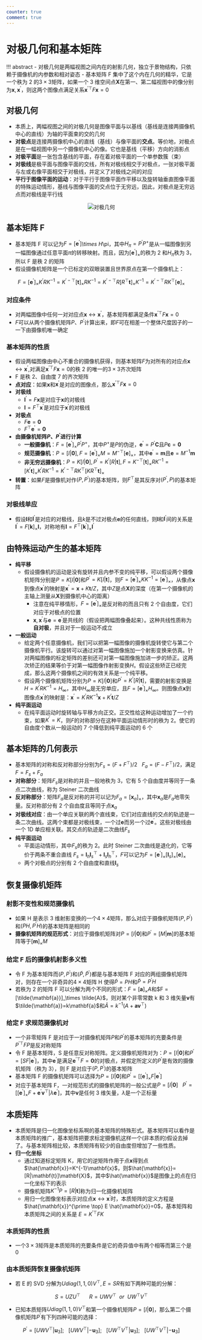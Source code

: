 ```yaml
---
counter: true
comment: true
---
```


# 对极几何和基本矩阵

!!! abstract
    - 对极几何是两幅视图之间内在的射影几何，独立于景物结构，只依赖于摄像机的内参数和相对姿态
    - 基本矩阵 F 集中了这个内在几何的精华，它是一个秩为 2 的$3 \times 3$矩阵，如果一个 3 维空间点$\mathbf{X}$在第一、第二幅视图中的像分别为$\mathbf{x},\mathbf{x}^\prime$，则这两个图像点满足关系$\mathbf{x}^{\prime \top}F\mathbf{x}=0$


## 对极几何

- 本质上，两幅视图之间的对极几何是图像平面与以基线（基线是连接两摄像机中心的直线）为轴的平面束的交的几何
- **对极点**是连接两摄像机中心的直线（基线）与像平面的**交点**。等价地，对极点是在一幅视图中另一个摄像机中心的像。它也是基线（平移）方向的消影点
- **对极平面**是一张包含基线的平面，存在着对极平面的一个单参数簇（束）
- **对极线**是极平面与图像平面的交线，所有对极线相交于对极点，一张对极平面与左或右像平面相交于对极线，并定义了对极线之间的对应
- **平行于图像平面的运动**：对于平行于图像平面作平移以及旋转轴垂直图像平面的特殊运动情形，基线与图像平面的交点位于无穷远，因此，对极点是无穷远点而对极线是平行线


<center><img src="https://cdn.jsdelivr.net/gh/jujimeizuo/note@gh-pages/assets/images/cv/mvg/ag.jpg" alt="对极几何"></center>


## 基本矩阵 F

- 基本矩阵 F 可以记为$F=[\mathbf{e}^\prime]$_\times H_\pi，其中$H_\pi=P^\prime P^+$是从一幅图像到另一幅图像通过任意平面$\pi$的转移映射。而且，因为$[\mathbf{e}^\prime]_\times$的秩为 2 和$H_\pi$秩为 3，所以 F 是秩 2 的矩阵
- 假设摄像机矩阵是一个已标定的双眼装置且世界原点在第一个摄像机上：

$$
F=[\mathbf{e}^\prime]_\times K^\prime R K^{-1}=K^{\prime-\top}[\mathbf{t}]_\times RK^{-1}=K^{\prime -\top}R[R^\top \mathbf{t}]_\times K^{-1}=K^{\prime -\top}RK^\top [\mathbf{e}]_\times
$$

### 对应条件

- 对两幅图像中任何一对对应点$\mathbf{x} \leftrightarrow \mathbf{x}^\prime$，基本矩阵都满足条件$\mathbf{x}^{\prime \top}F\mathbf{x}=0$
- $F$可以从两个摄像机矩阵$P、P^\prime$计算出来，即$F$可在相差一个整体尺度因子的一一下由摄像机唯一确定


### 基本矩阵的性质

- 假设两幅图像由中心不重合的摄像机获得，则基本矩阵$F$为对所有的对应点$\mathbf{x} \leftrightarrow \mathbf{x}^\prime$,对满足$\mathbf{x}^{\prime \top}F\mathbf{x}=0$的秩 2 的唯一的$3 \times 3$齐次矩阵
- F 是秩 2、自由度 7 的齐次矩阵
- **点对应**：如果$\mathbf{x}$和$\mathbf{x}^\prime$是对应的图像点，那么$\mathbf{x}^{\prime \top}F\mathbf{x}=0$
- **对极线**
    - $\mathbf{l}^\prime=F\mathbf{x}$是对应于$\mathbf{x}$的对极线
    - $\mathbf{l}=F^\top \mathbf{x}^\prime$是对应于$\mathbf{x}^\prime$的对极线
- **对极点**
    - $F\mathbf{e}=\mathbf{0}$
    - $F^\top\mathbf{e}^\prime=\mathbf{0}$
- **由摄像机矩阵$P、P^\prime$进行计算**
    - **一般摄像机**：$F=[\mathbf{e}^\prime]_\times P^\prime P^+$，其中$P^+$是$P$的伪逆，$\mathbf{e}^\prime=P^\prime \mathbf{C}$且$P\mathbf{c}=\mathbf{0}$
    - **规范摄像机**：$P=[I|\mathbf{0}],F=[\mathbf{e}^\prime]_\times M = M^{-\top}[\mathbf{e}]_\times$，其中$\mathbf{e}^\prime=\mathbf{m}$且$\mathbf{e}=M^{-1}\mathbf{m}$
    - **非无穷远摄像机**：$P=K[I|\mathbf{0}],P^\prime=K^\prime[R|\mathbf{t}],F=K^{-\top}[\mathbf{t}]_\times RK^{-1}=[K^\prime \mathbf{t}]_\times K^\prime R K^{-1}=K^{\prime -\top} RK^\top [KR^\top \mathbf{t}]_\times$
- **转置**：如果$F$是摄像机对作$(P,P^\prime)$的基本矩阵，则$F^\top$是其反序对$(P^\prime,P)$的基本矩阵


### 对极线单应

- 假设$\mathbf{l}$和$\mathbf{l}^\prime$是对应的对极线，且$k$是不过对极点$\mathbf{e}$的任何直线，则$\mathbf{l}$和$\mathbf{l}^\prime$间的关系是$\mathbf{l}^\prime=F[\mathbf{k}]_\times \mathbf{l}$，对称地有$\mathbf{l}=F^\top [\mathbf{k}^\prime]_\times \mathbf{l}^\prime$



## 由特殊运动产生的基本矩阵

- **纯平移**
  - 假设摄像机的运动是没有旋转并且内参不变的纯平移，可以假设两个摄像机矩阵分别是$P=K[I|\mathbf{0}]$和$P^\prime=K[I|\mathbf{t}]$，则$F=[\mathbf{e}^\prime]_\times KK^{-1}=[\mathbf{e}^\prime]_\times$，从像点$\mathbf{x}$到像点$\mathbf{x}^\prime$的映射是$\mathbf{x}^\prime=\mathbf{x}+K\mathbf{t}/Z$，其中$Z$是点$\mathbf{X}$的深度（在第一个摄像机的主轴上测量从$\mathbf{X}$到摄像机中心的距离）
      - 注意在纯平移情形，$F=[\mathbf{e}^\prime]_\times$是反对称的而且只有 2 个自由度，它们对应于对极点的位置
      - $\mathbf{x},\mathbf{x}^\prime$与$\mathbf{e}=\mathbf{e}^\prime$是共线的（假设把两幅图像叠起来）。这种共线性质称为**自对极**，并且对于一般运动不成立
- **一般运动**
    - 给定两个任意摄像机，我们可以把第一幅图像的摄像机旋转使它与第二个摄像机平行。该旋转可以通过对第一幅图像施加一个射影变换来仿真。针对两幅图像的标定矩阵的差别还可对第一幅图像施加进一步的矫正。这两次矫正的结果等价于对第一幅图像作射影变换$H$。假设这些矫正已经完成，那么这两个摄像机之间的有效关系是一个纯平移。
    - 假设两个摄像机矩阵分别为$P=K[I|\mathbf{0}]$和$P^\prime=K^\prime[R|\mathbf{t}]$，需要的射影变换是$H=K^\prime RK^{-1}=H_\infty$，其中$H_\infty$是无穷单应，且$F=[\mathbf{e}^\prime]_\times H_\infty$。则图像点$\mathbf{x}$到图像点$\mathbf{x}^\prime$的映射是：$\mathbf{x}^\prime=K^\prime RK^{-1}\mathbf{x}+K^\prime \mathbf{t} / Z$
- **纯平面运动**
    - 在纯平面运动时旋转轴与平移方向正交。正交性给这种运动增加了一个约束，如果$K^\prime=K$，则$F$的对称部分在这种平面运动情形时的秩为 2。使它的自由度个数从一般运动的 7 个降低到纯平面运动的 6 个



## 基本矩阵的几何表示

- 基本矩阵的对称和反对称部分分别为$F_s=(F+F^\top)/2 \ \ \ F_a=(F-F^\top)/2$，满足$F=F_s+F_a$
- **对称部分**：矩阵$F_s$是对称的并且一般地秩为 3，它有 5 个自由度并等同于一条点二次曲线，称为 Steiner 二次曲线
- **反对称部分**：矩阵$F_a$是反对称的并可以记为$F_a=[\mathbf{x}_a]_\times$，其中$\mathbf{x}_a$是$F_a$地零矢量。反对称部分有 2 个自由度且等同于点$\mathbf{x}_a$
- **对极线对应**：由一个单应关联的两个直线束，它们对应直线的交点的轨迹是一条二次曲线。这两个束都是对极线束，一个过$\mathbf{e}$而另一个过$\mathbf{e}^\prime$。这些对极线由一个 1D 单应相关联。其交点的轨迹是二次曲线$F_s$
- **纯平面运动**
    - 平面运动情形，其中$F_s$的秩为 2。此时 Steiner 二次曲线是退化的，它等价于两条不重合直线 $F_s=\mathbf{l}_h\mathbf{l}_s^\top+\mathbf{l}_s\mathbf{l}_h^\top$，$F$可以记为$F=[\mathbf{e}^\prime]_\times[\mathbf{l}_s]_\times[\mathbf{e}]_\times$
    - 两个对极点的分别有 2 个自由度和直线$\mathbf{l}_s$


## 恢复摄像机矩阵

### 射影不变性和规范摄像机

- 如果 H 是表示 3 维射影变换的一个$4 \times 4$矩阵，那么对应于摄像机矩阵$(P,P^\prime)$和$(PH,P^\prime H)$的基本矩阵是相同的
- **摄像机矩阵的规范形式**：对应于摄像机矩阵对$P=[I|\mathbf{0}]$和$P^\prime=[M|\mathbf{m}]$的基本矩阵等于$[\mathbf{m}]_\times M$

### 给定 F 后的摄像机射影多义性

- 令 F 为基本矩阵而$(P,P^\prime)$和$(\tilde{P},\tilde{P}^\prime)$都是与基本矩阵 F 对应的两组摄像机矩阵对，则存在一个非奇异的$4 \times 4$矩阵 H 使得$\tilde{P}=PH$和$\tilde{P}=P^\prime H$
- 若秩为 2 的矩阵 F 可以分解为两个不同的形式：$F=[\mathbf{a}]_\times A$和$F =[\tilde{\mathbf{a}}]_\times \tilde{A}$，则对某个非零常数 k 和 3 维矢量$\mathbf{v}$有$\tilde{\mathbf{a}}=k\mathbf{a}$和$\tilde{A}=k^{-1}(A+\mathbf{a} \mathbf{v}^\top)$

### 给定 F 求规范摄像机对

- 一个非零矩阵 F 是对应于一对摄像机矩阵$P$和$P^\prime$的基本矩阵的充要条件是$P^{\prime \top}FP$是反对称矩阵
- 令 F 是基本矩阵，S 是任意反对称矩阵。定义摄像机矩阵对为：$P=[I|\mathbf{0}]$和$P^\prime=[SF|\mathbf{e}^\prime]$，其中$\mathbf{e}^\prime$是满足$\mathbf{e}^{\prime \top}F=\mathbf{0}$的对极点，并假定所定义的$P^\prime$是有效的摄像机矩阵（秩为 3），则 F 是对应于$(P,P^\prime)$的基本矩阵
- 基本矩阵 F 的摄像机矩阵可以选择为$P=[I|\mathbf{0}]$和$P^\prime=[[\mathbf{e}^\prime]_\times F|\mathbf{e}^\prime]$
- 对应于基本矩阵 F，一对规范形式的摄像机矩阵的一般公式是$P=[I|\mathbf{0}] \ \ \ P^\prime=[[\mathbf{e}^\prime]_\times F + \mathbf{e}^\prime \mathbf{v}^\top | \lambda \mathbf{e}^\prime]$，其中$\mathbf{v}$是任何 3 维矢量，$\lambda$是一个正标量


## 本质矩阵

- 本质矩阵是归一化图像坐标系啊的基本矩阵的特殊形式。基本矩阵可以看作是本质矩阵的推广，基本矩阵把要求标定摄像机这样一个(非本质的)假设去掉了。与基本矩阵相比较，本质矩阵有较少的自由度但增加了一些性质。
- **归一化坐标**
    - 通过知道标定矩阵 K，用它的逆矩阵作用于点$\mathbf{x}$得到点$\hat{\mathbf{x}}=K^{-1}\mathbf{x}$，则$\hat{\mathbf{x}}=[R|\mathbf{t}]\mathbf{X}$，其中$\hat{\mathbf{x}}$是图像上的点在归一化坐标下的表示
    - 摄像机矩阵$K^{-1}P=[R|\mathbf{t}]$称为归一化摄像机矩阵
    - 用归一化图像坐标表示对应点$\mathbf{x} \leftrightarrow \mathbf{x}^\prime$时，本质矩阵的定义方程是 $\hat{\mathbf{x}}^{\prime \top} E \hat{\mathbf{x}}=0$，基本矩阵和本质矩阵之间的关系是 $E=K^{\prime \top}FK$

### 本质矩阵的性质

- 一个$3 \times 3$矩阵是本质矩阵的充要条件是它的奇异值中有两个相等而第三个是 0

### 由本质矩阵恢复摄像机矩阵

- 若 E 的 SVD 分解为$U diag(1,1,0)V^{\top},E=SR$有如下两种可能的分解：

$$
S=UZU^\top \ \ \ \ \ \ R=UWV^\top \ \ or \ \ UW^\top V^\top
$$

- 已知本质矩阵$U diag(1,1,0)V^\top$和第一个摄像机矩阵$P=[I|\mathbf{0}]$，那么第二个摄像机矩阵$P^\prime$有下列四种可能的选择：

$$
P^\prime=[UWV^\top|\mathbf{u}_3]; \ \ \
[UWV^\top|-\mathbf{u}_3]; \ \ \
[UW^\top V^\top|\mathbf{u}_3]; \ \ \
[UW^\top V^\top|-\mathbf{u}_3]
$$